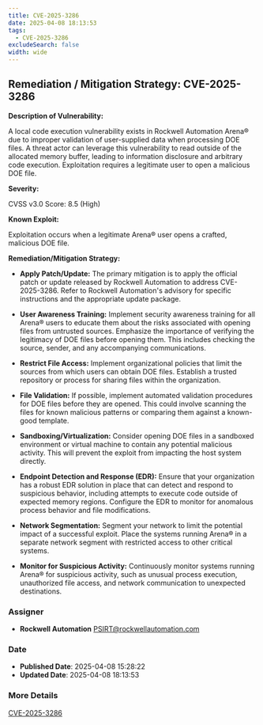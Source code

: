 ```yaml
---
title: CVE-2025-3286
date: 2025-04-08 18:13:53
tags:
  - CVE-2025-3286
excludeSearch: false
width: wide
---
```


## Remediation / Mitigation Strategy: CVE-2025-3286

**Description of Vulnerability:**

A local code execution vulnerability exists in Rockwell Automation Arena® due to improper validation of user-supplied data when processing DOE files.  A threat actor can leverage this vulnerability to read outside of the allocated memory buffer, leading to information disclosure and arbitrary code execution.  Exploitation requires a legitimate user to open a malicious DOE file.

**Severity:**

CVSS v3.0 Score: 8.5 (High)

**Known Exploit:**

Exploitation occurs when a legitimate Arena® user opens a crafted, malicious DOE file.

**Remediation/Mitigation Strategy:**

*   **Apply Patch/Update:**  The primary mitigation is to apply the official patch or update released by Rockwell Automation to address CVE-2025-3286.  Refer to Rockwell Automation's advisory for specific instructions and the appropriate update package.

*   **User Awareness Training:**  Implement security awareness training for all Arena® users to educate them about the risks associated with opening files from untrusted sources. Emphasize the importance of verifying the legitimacy of DOE files before opening them. This includes checking the source, sender, and any accompanying communications.

*   **Restrict File Access:**  Implement organizational policies that limit the sources from which users can obtain DOE files.  Establish a trusted repository or process for sharing files within the organization.

*   **File Validation:** If possible, implement automated validation procedures for DOE files before they are opened.  This could involve scanning the files for known malicious patterns or comparing them against a known-good template.

*   **Sandboxing/Virtualization:**  Consider opening DOE files in a sandboxed environment or virtual machine to contain any potential malicious activity.  This will prevent the exploit from impacting the host system directly.

*   **Endpoint Detection and Response (EDR):** Ensure that your organization has a robust EDR solution in place that can detect and respond to suspicious behavior, including attempts to execute code outside of expected memory regions. Configure the EDR to monitor for anomalous process behavior and file modifications.

*   **Network Segmentation:** Segment your network to limit the potential impact of a successful exploit. Place the systems running Arena® in a separate network segment with restricted access to other critical systems.

*   **Monitor for Suspicious Activity:** Continuously monitor systems running Arena® for suspicious activity, such as unusual process execution, unauthorized file access, and network communication to unexpected destinations.

### Assigner
- **Rockwell Automation** <PSIRT@rockwellautomation.com>

### Date
- **Published Date**: 2025-04-08 15:28:22
- **Updated Date**: 2025-04-08 18:13:53

### More Details
[CVE-2025-3286](https://www.cvedetails.com/cve/CVE-2025-3286)